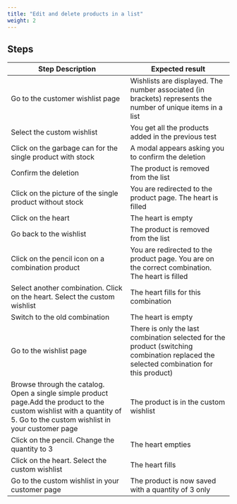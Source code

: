 ```yaml
---
title: "Edit and delete products in a list"
weight: 2
---
```

## Steps
| Step Description | Expected result |
| ----- | ----- |
| Go to the customer wishlist page | Wishlists are displayed. The number associated (in brackets) represents the number of unique items in a list |
| Select the custom wishlist | You get all the products added in the previous test |
| Click on the garbage can for the single product with stock | A modal appears asking you to confirm the deletion |
| Confirm the deletion | The product is removed from the list |
| Click on the picture of the single product without stock | You are redirected to the product page. The heart is filled |
| Click on the heart | The heart is empty |
| Go back to the wishlist | The product is removed from the list |
| Click on the pencil icon on a combination product | You are redirected to the product page. You are on the correct combination. The heart is filled |
| Select another combination. Click on the heart. Select the custom wishlist | The heart fills for this combination |
| Switch to the old combination | The heart is empty |
| Go to the wishlist page | There is only the last combination selected for the product (switching combination replaced the selected combination for this product) |
| Browse through the catalog. Open a single simple product page.Add the product to the custom wishlist with a quantity of 5. Go to the custom wishlist in your customer page | The product is in the custom wishlist |
| Click on the pencil. Change the quantity to 3 | The heart empties |
| Click on the heart. Select the custom wishlist | The heart fills |
| Go to the custom wishlist in your customer page | The product is now saved with a quantity of 3 only |
